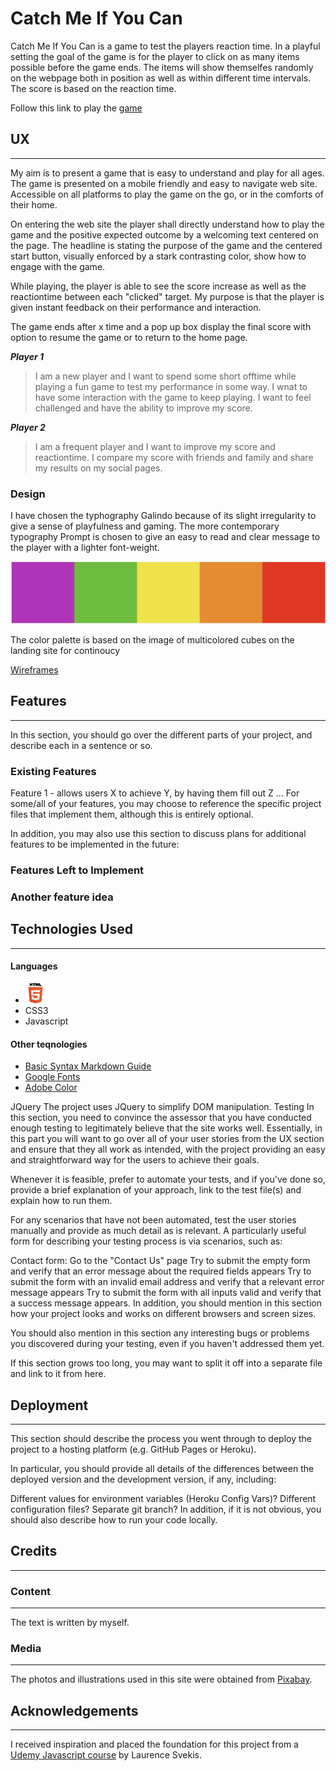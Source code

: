# Catch Me If You Can
Catch Me If You Can is a game to test the players reaction time.  In a playful setting the goal of the game is for the player to 
click on as many items possible before the game ends. The items will show themselfes randomly on the webpage both in position 
as well as within different time intervals. The score is based on the reaction time.

Follow this link to play the [game](link)

## UX
---
My aim is to present a game that is easy to understand and play for all ages. The game is presented on a mobile friendly and easy to 
navigate web site. Accessible on all platforms to play the game on the go, or in the comforts of their home.

On entering the web site the player shall directly understand how to play the game and the positive expected outcome by a welcoming text
 centered on the page. The headline is stating the purpose of the game and the centered start button, visually enforced by a stark 
 contrasting color, show how to engage with the game.

 While playing, the player is able to see the score increase as well as the reactiontime between each "clicked" target. My purpose is that 
 the player is given instant feedback on their performance and interaction.

 The game ends after x time and a pop up box display the final score with option to resume the game or to return to the home page.

***Player 1***
 > I am a new player and I want to spend some short offtime while playing a fun game to test my performance in some way. I wnat to have some
 > interaction with the game to keep playing. I want to feel challenged and have the ability to improve my score.

***Player 2***
 > I am a frequent player and I want to improve my score and reactiontime. I compare my score with friends and family and share my results
 > on my social pages.

### Design 
I have chosen the typhography Galindo because of its slight irregularity to give a sense of playfulness and gaming. The more contemporary 
typography Prompt is chosen to give an easy to read and clear message to the player with a lighter font-weight.

![Color scheme](assets/images/color-scheme.png)

The color palette is based on the image of multicolored cubes on the landing site for continoucy


[Wireframes](assets/resources/reaction-game_ms2.pdf)

## Features
---
In this section, you should go over the different parts of your project, and describe each in a sentence or so.

### Existing Features
Feature 1 - allows users X to achieve Y, by having them fill out Z
...
For some/all of your features, you may choose to reference the specific project files that implement them, although this is entirely optional.

In addition, you may also use this section to discuss plans for additional features to be implemented in the future:

### Features Left to Implement
### Another feature idea
## Technologies Used
---
#### Languages
- ![HTML5 Icon](assets/images/HTML5_Logo_32.png)
- CSS3
- Javascript
#### Other teqnologies
- [Basic Syntax Markdown Guide](https://www.markdownguide.org/basic-syntax/#unordered-lists)
- [Google Fonts](https://fonts.google.com/)
- [Adobe Color](https://color.adobe.com/sv/create/color-wheel)


JQuery
The project uses JQuery to simplify DOM manipulation.
Testing
In this section, you need to convince the assessor that you have conducted enough testing to legitimately believe that the site works well. Essentially, in this part you will want to go over all of your user stories from the UX section and ensure that they all work as intended, with the project providing an easy and straightforward way for the users to achieve their goals.

Whenever it is feasible, prefer to automate your tests, and if you've done so, provide a brief explanation of your approach, link to the test file(s) and explain how to run them.

For any scenarios that have not been automated, test the user stories manually and provide as much detail as is relevant. A particularly useful form for describing your testing process is via scenarios, such as:

Contact form:
Go to the "Contact Us" page
Try to submit the empty form and verify that an error message about the required fields appears
Try to submit the form with an invalid email address and verify that a relevant error message appears
Try to submit the form with all inputs valid and verify that a success message appears.
In addition, you should mention in this section how your project looks and works on different browsers and screen sizes.

You should also mention in this section any interesting bugs or problems you discovered during your testing, even if you haven't addressed them yet.

If this section grows too long, you may want to split it off into a separate file and link to it from here.

## Deployment
---
This section should describe the process you went through to deploy the project to a hosting platform (e.g. GitHub Pages or Heroku).

In particular, you should provide all details of the differences between the deployed version and the development version, if any, including:

Different values for environment variables (Heroku Config Vars)?
Different configuration files?
Separate git branch?
In addition, if it is not obvious, you should also describe how to run your code locally.

## Credits
---
### Content
---
The text is written by myself.
### Media
---
The photos and illustrations used in this site were obtained from [Pixabay](https://pixabay.com/).
## Acknowledgements
---
I received inspiration and placed the foundation for this project from a 
[Udemy Javascript course](https://www.udemy.com/course/javascript-training/) by Laurence Svekis.